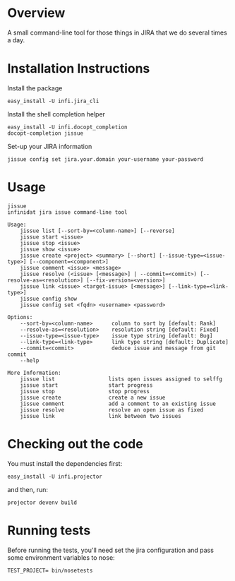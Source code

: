 Overview
========
A small command-line tool for those things in JIRA that we do several times a day.


Installation Instructions
=========================

Install the package

    easy_install -U infi.jira_cli

Install the shell completion helper

    easy_install -U infi.docopt_completion
    docopt-completion jissue

Set-up your JIRA information

    jissue config set jira.your.domain your-username your-password


Usage
=========================

    jissue
    infinidat jira issue command-line tool

    Usage:
        jissue list [--sort-by=<column-name>] [--reverse]
        jissue start <issue>
        jissue stop <issue>
        jissue show <issue>
        jissue create <project> <summary> [--short] [--issue-type=<issue-type>] [--component=<component>]
        jissue comment <issue> <message>
        jissue resolve (<issue> [<message>] | --commit=<commit>) [--resolve-as=<resolution>] [--fix-version=<version>]
        jissue link <issue> <target-issue> [<message>] [--link-type=<link-type>]
        jissue config show
        jissue config set <fqdn> <username> <password>

    Options:
        --sort-by=<column-name>      column to sort by [default: Rank]
        --resolve-as=<resolution>    resolution string [default: Fixed]
        --issue-type=<issue-type>    issue type string [default: Bug]
        --link-type=<link-type>      link type string [default: Duplicate]
        --commit=<commit>            deduce issue and message from git commit
        --help

    More Information:
        jissue list                 lists open issues assigned to selffg
        jissue start                start progress
        jissue stop                 stop progress
        jissue create               create a new issue
        jissue comment              add a comment to an existing issue
        jissue resolve              resolve an open issue as fixed
        jissue link                 link between two issues


Checking out the code
=====================

You must install the dependencies first:

    easy_install -U infi.projector

and then, run:

    projector devenv build


Running tests
=============

Before running the tests, you'll need set the jira configuration and pass some environment variables to nose:

    TEST_PROJECT= bin/nosetests